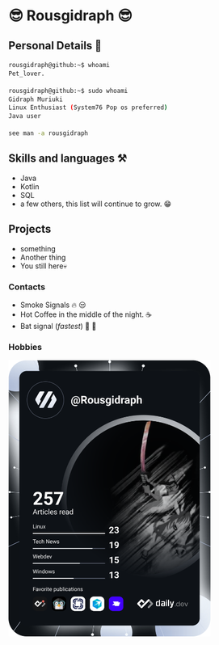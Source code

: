 # :sunglasses:️ Rousgidraph :sunglasses:

## Personal Details 🐶

```bash
rousgidraph@github:~$ whoami
Pet_lover.

rousgidraph@github:~$ sudo whoami 
Gidraph Muriuki
Linux Enthusiast (System76 Pop os preferred)
Java user

see man -a rousgidraph  
```


## Skills and languages ⚒️

* Java 
* Kotlin 
* SQL
* a few others, this list will continue to grow. :grin:

## Projects 

* something 
* Another thing 
* You still here💀

### Contacts 
*  Smoke Signals :fire: :unamused:
*  Hot Coffee in the middle of the night. :coffee:
*  Bat signal (*fastest*) :runner: :dash:


### Hobbies 

<a href="https://app.daily.dev/Rousgidraph"><img src="devcard.svg" width="400" alt="Rousgidraph Dev Card"/></a>

